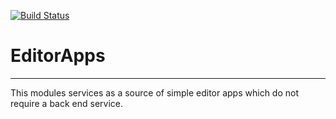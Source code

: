 [![Build Status](https://travis-ci.org/eapearson/EditorApps.svg?branch=master)](https://travis-ci.org/eapearson/EditorApps)

# EditorApps
---

This modules services as a source of simple editor apps which do not require a back end service.